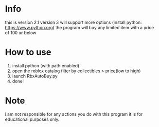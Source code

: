 # Info
this is version 2.1
version 3 will support more options
(install python: https://www.python.org)
the program will buy any limited item with a price of 100 or below
 
# How to use

1. install python (with path enabled)
2. open the roblox catalog filter by collectibles > price(low to high)
3. launch RbxAutoBuy.py
4. done!

# Note

i am not responsible for any actions you do with this program it is for educational purposes only.
